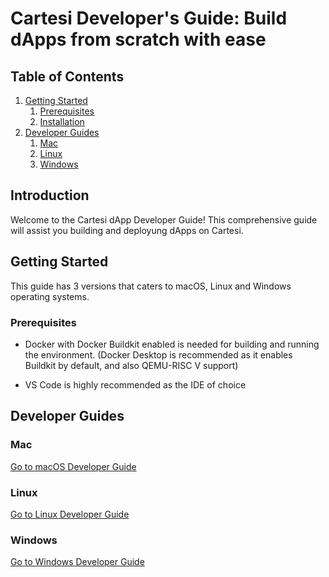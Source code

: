 # Cartesi Developer's Guide: Build dApps from scratch with ease


## Table of Contents

1. [Getting Started](#getting-started)
   1. [Prerequisites](#prerequisites)
   2. [Installation](#installation)
2. [Developer Guides](#developer-guides)
   1. [Mac](#mac)
   2. [Linux](#linux)
   3. [Windows](#windows)

## Introduction

Welcome to the Cartesi dApp Developer Guide! This comprehensive guide will assist you building and deployung dApps on Cartesi.

## Getting Started

This guide has 3 versions that caters to macOS, Linux and Windows operating systems. 

### Prerequisites

- Docker with Docker Buildkit enabled is needed for building and running the environment. (Docker Desktop is recommended as it enables Buildkit by default, and also QEMU-RISC V support)

- VS Code is highly recommended as the IDE of choice

## Developer Guides

### Mac

[Go to macOS Developer Guide](mac/guide.md)

### Linux

[Go to Linux Developer Guide](linux/guide.md)

### Windows

[Go to Windows Developer Guide](windows/guide.md)


